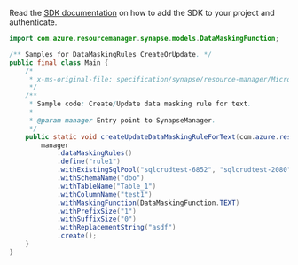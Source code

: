 Read the [SDK documentation](https://github.com/Azure/azure-sdk-for-java/blob/azure-resourcemanager-synapse_1.0.0-beta.3/sdk/synapse/azure-resourcemanager-synapse/README.md) on how to add the SDK to your project and authenticate.

```java
import com.azure.resourcemanager.synapse.models.DataMaskingFunction;

/** Samples for DataMaskingRules CreateOrUpdate. */
public final class Main {
    /*
     * x-ms-original-file: specification/synapse/resource-manager/Microsoft.Synapse/stable/2021-06-01/examples/DataMaskingRuleCreateOrUpdateText.json
     */
    /**
     * Sample code: Create/Update data masking rule for text.
     *
     * @param manager Entry point to SynapseManager.
     */
    public static void createUpdateDataMaskingRuleForText(com.azure.resourcemanager.synapse.SynapseManager manager) {
        manager
            .dataMaskingRules()
            .define("rule1")
            .withExistingSqlPool("sqlcrudtest-6852", "sqlcrudtest-2080", "sqlcrudtest-331")
            .withSchemaName("dbo")
            .withTableName("Table_1")
            .withColumnName("test1")
            .withMaskingFunction(DataMaskingFunction.TEXT)
            .withPrefixSize("1")
            .withSuffixSize("0")
            .withReplacementString("asdf")
            .create();
    }
}
```
